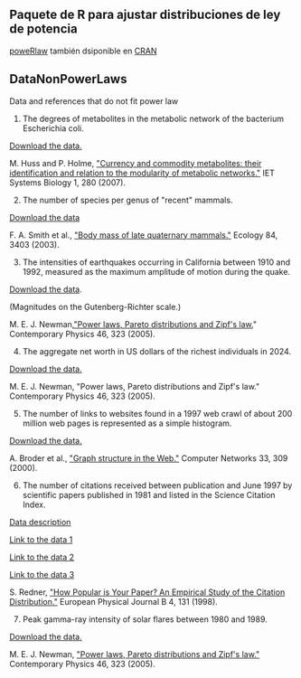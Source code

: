## 

## Paquete de R para ajustar distribuciones de ley de potencia

[poweRlaw](https://github.com/csgillespie/poweRlaw) también dsiponible en [CRAN](https://cran.r-project.org/web/packages/poweRlaw/index.html)



## DataNonPowerLaws
Data and references that do not fit power law


1. The degrees of metabolites in the metabolic network of the bacterium Escherichia coli.
 
[Download the data.](Data/ecoli-degree.txt)


M. Huss and P. Holme, ["Currency and commodity metabolites: their identification and relation to the modularity of metabolic networks."](http://arxiv.org/abs/q-bio/0603038) IET Systems Biology 1, 280 (2007).

2. The number of species per genus of "recent" mammals.
   
[Download the data](Data/MOMv3.3.txt)

F. A. Smith et al., ["Body mass of late quaternary mammals."](http://dx.doi.org/10.1890/02-9003) Ecology 84, 3403 (2003).


3. The intensities of earthquakes occurring in California between 1910 and 1992, measured as the maximum amplitude of motion during the quake.
   
[Download the data](Data/quakes.txt). 

(Magnitudes on the Gutenberg-Richter scale.)

M. E. J. Newman,["Power laws, Pareto distributions and Zipf's law.](http://arxiv.org/abs/cond-mat/0412004)" Contemporary Physics 46, 323 (2005).

4. The aggregate net worth in US dollars of the richest individuals in 2024.
   
[Download the data.](/Data/Data/Billionaires_Statistics_Dataset_Two_Columns.tsv) 

M. E. J. Newman, "Power laws, Pareto distributions and Zipf's law." Contemporary Physics 46, 323 (2005).


5. The number of links to websites found in a 1997 web crawl of about 200 million web pages is represented as a simple histogram.
   
[Download the data.](Data/weblinks.hist)

A. Broder et al., ["Graph structure in the Web."](http://dx.doi.org/10.1016/S1389-1286(00)00083-9) Computer Networks 33, 309 (2000).

6. The number of citations received between publication and June 1997 by scientific papers published in 1981 and listed in the Science Citation Index.

[Data description](https://physics.bu.edu/~redner/projects/citation/index.html)

[Link to the data 1](Data/CitationCount1120TopPhysiciste1981_1997.txt)

[Link to the data 2](Data/CitationDistributionISICataloguedPapers.txt)

[Link to the data 3](Data/CitationDistributionISICataloguedPapers.txt)


S. Redner, ["How Popular is Your Paper? An Empirical Study of the Citation Distribution."](http://arxiv.org/abs/cond-mat/9804163) European Physical Journal B 4, 131 (1998).

7. Peak gamma-ray intensity of solar flares between 1980 and 1989.
   
[Download the data.](Data/flares.txt)

M. E. J. Newman, ["Power laws, Pareto distributions and Zipf's law."](http://arxiv.org/abs/cond-mat/0412004) Contemporary Physics 46, 323 (2005).







